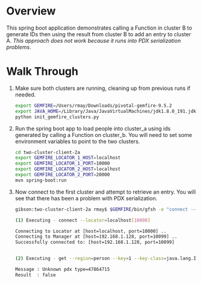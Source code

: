 # Overview

This spring boot application demonstrates calling a Function in cluster B to generate IDs then using the result from cluster B to add an entry to cluster A. _This approach does not work because it runs into PDX serialization problems_.

# Walk Through

1. Make sure both clusters are running, cleaning up from previous runs if needed.

   ```bash
   export GEMFIRE=/Users/rmay/Downloads/pivotal-gemfire-9.5.2
   export JAVA_HOME=/Library/Java/JavaVirtualMachines/jdk1.8.0_191.jdk/Contents/Home
   python init_gemfire_clusters.py
   ```

2. Run the spring boot app to load people into cluster_a using ids generated by calling a Function on cluster_b. You will need to set some environment variables to point to the two clusters.

   ```bash
   cd two-cluster-client-2a
   export GEMFIRE_LOCATOR_1_HOST=localhost
   export GEMFIRE_LOCATOR_1_PORT=10000
   export GEMFIRE_LOCATOR_2_HOST=localhost
   export GEMFIRE_LOCATOR_2_PORT=20000
   mvn spring-boot:run
   ```

3. Now connect to the first cluster and attempt to retrieve an entry.  You will see that there has been a problem with PDX serialization.

   ```bash
   gibson:two-cluster-client-2a rmay$ $GEMFIRE/bin/gfsh -e "connect --locator=localhost[10000]" -e "get --region=person --key=1 --key-class=java.lang.Integer"
   
   (1) Executing - connect --locator=localhost[10000]
   
   Connecting to Locator at [host=localhost, port=10000] ..
   Connecting to Manager at [host=192.168.1.128, port=10099] ..
   Successfully connected to: [host=192.168.1.128, port=10099]
   
   
   (2) Executing - get --region=person --key=1 --key-class=java.lang.Integer
   
   Message : Unknown pdx type=47864715
   Result  : false
   ```

